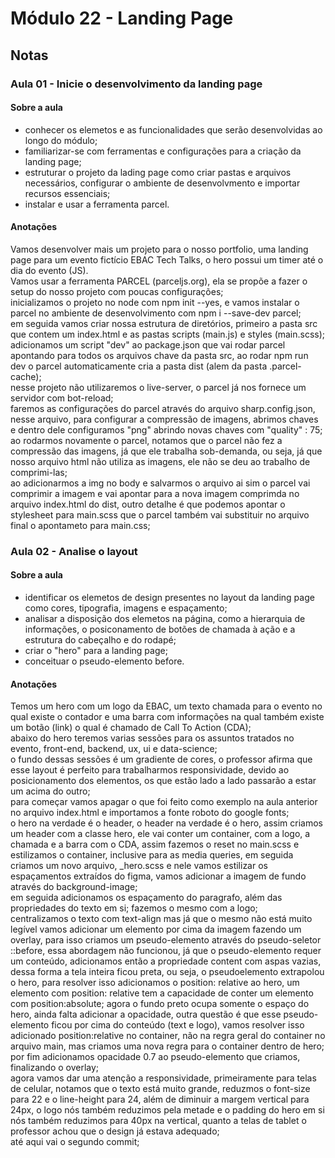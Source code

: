 # Módulo 22 - Landing Page
## Notas
### Aula 01 - Inicie o desenvolvimento da landing page
#### **Sobre a aula**
* conhecer os elemetos e as funcionalidades que serão desenvolvidas ao longo do módulo;
* familiarizar-se com ferramentas e configurações para a criação da landing page;
* estruturar o projeto da lading page como criar pastas e arquivos necessários, configurar o ambiente de desenvolvmento e importar recursos essenciais;
* instalar e usar a ferramenta parcel.
#### **Anotações**
Vamos desenvolver mais um projeto para o nosso portfolio, uma landing page para um evento fictício EBAC Tech Talks, o hero possui um timer até o dia do evento (JS).  
Vamos usar a ferramenta PARCEL (parceljs.org), ela se propõe a fazer o setup do nosso projeto com poucas configurações;  
inicializamos o projeto no node com npm init --yes, e vamos instalar o parcel no ambiente de desenvolvimento com npm i --save-dev parcel;  
em seguida vamos criar nossa estrutura de diretórios, primeiro a pasta src que contem um index.html e as pastas scripts (main.js) e styles (main.scss);  
adicionamos um script "dev" ao package.json que vai rodar parcel apontando para todos os arquivos chave da pasta src, ao rodar npm run dev o parcel automaticamente cria a pasta dist (alem da pasta .parcel-cache);  
nesse projeto não utilizaremos o live-server, o parcel já nos fornece um servidor com bot-reload;  
faremos as configurações do parcel através do arquivo sharp.config.json, nesse arquivo, para configurar a compressão de imagens, abrimos chaves e dentro dele configuramos "png" abrindo novas chaves com "quality" : 75;  
ao rodarmos novamente o parcel, notamos que o parcel não fez a compressão das imagens, já que ele trabalha sob-demanda, ou seja, já que nosso arquivo html não utiliza as imagens, ele não se deu ao trabalho de comprimi-las;  
ao adicionarmos a img no body e salvarmos o arquivo ai sim o parcel vai comprimir a imagem e vai apontar para a nova imagem comprimda no arquivo index.html do dist, outro detalhe é que podemos apontar o stylesheet para main.scss que o parcel também vai substituir no arquivo final o apontameto para main.css;  
### Aula 02 - Analise o layout
#### **Sobre a aula**
* identificar os elemetos de design presentes no layout da landing page como cores, tipografia, imagens e espaçamento;
* analisar a disposição dos elemetos na página, como a hierarquia de informações, o posiconamento de botões de chamada à ação e a estrutura do cabeçalho e do rodapé;
* criar o "hero" para a landing page;
* conceituar o pseudo-elemento before.
#### **Anotações**
Temos um hero com um logo da EBAC, um texto chamada para o evento no qual existe o contador e uma barra com informações na qual também existe um botão (link) o qual é chamado de Call To Action (CDA);  
abaixo do hero teremos varias sessões para os assuntos tratados no evento, front-end, backend, ux, ui e data-science;  
o fundo dessas sessões é um gradiente de cores, o professor afirma que esse layout é perfeito para trabalharmos responsividade, devido ao posicionamento dos elementos, os que estão lado a lado passarão a estar um acima do outro;  
para começar vamos apagar o que foi feito como exemplo na aula anterior no arquivo index.html e importamos a fonte roboto do google fonts;  
o hero na verdade é o header, o header na verdade é o hero, assim criamos um header com a classe hero, ele vai conter um container, com a logo, a chamada e a barra com o CDA,  assim fazemos o reset no main.scss e estilizamos o container, inclusive para as media queries, em seguida criamos um novo arquivo, _hero.scss e nele vamos estilizar os espaçamentos extraídos do figma, vamos adicionar a imagem de fundo através do background-image;  
em seguida adicionamos os espaçamento do paragrafo, além das propriedades do texto em si; fazemos o mesmo com a logo;  
centralizamos o texto com text-align mas já que o mesmo não está muito legível vamos adicionar um elemento por cima da imagem fazendo um overlay, para isso criamos um pseudo-elemento através do pseudo-seletor ::before, essa abordagem não funcionou, já que o pseudo-elemento requer um conteúdo, adicionamos então a propriedade content com aspas vazias, dessa forma a tela inteira ficou preta, ou seja, o pseudoelemento extrapolou o hero, para resolver isso adicionamos o position: relative ao hero, um elemento com position: relative tem a capacidade de conter um elemento com position:absolute; agora o fundo preto ocupa somente o espaço do hero, ainda falta adicionar a opacidade, outra questão é que esse pseudo-elemento ficou por cima do conteúdo (text e logo), vamos resolver isso adicionado position:relative no container, não na regra geral do container no arquivo main, mas criamos uma nova regra para o container dentro de hero;  
por fim adicionamos opacidade 0.7 ao pseudo-elemento que criamos, finalizando o overlay;  
agora vamos dar uma atenção a responsividade, primeiramente para telas de celular, notamos que o texto está muito grande, reduzmos o font-size para 22 e o line-height para 24, além de diminuir a margem vertical para 24px, o logo nós também reduzimos pela metade e o padding do hero em si nós também reduzimos para 40px na vertical, quanto a telas de tablet o professor achou que o design já estava adequado;  
até aqui vai o segundo commit;  
